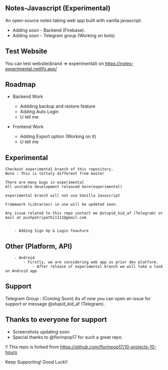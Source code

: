 ## Notes-Javascript (Experimental)


An open-source notes taking web app built with vanilla javascript.
- Adding soon - Backend (Firebase).
- Adding soon - Telegram group (Working on bots)


## Test Website

You can test website(brand => experimental) on https://notes-experimental.netlify.app/

## Roadmap

- Backend Work
    - Addding backup and restore feature
    - Adding Auto Login
    - U tell me

- Frontend Work
    - Adding Export option (Working on it)
    - U tell me

## Experimental

    Checkout experimental branch of this repository.
    Note : This is tottaly different from master 
    
    There are many bugs in experimental
    All unstable development released here(experimental)
    
    experimental branch will not use Vanilla Javascript
    
    Framework (Libraries) in use will be updated soon.
    
    Any issue related to this repo contact me @stupid_kid_af (Telegram) or mail at pushpatripathi1111@gmail.com
    
    
        - Adding Sign Up & Login feauture
        
## Other (Platform, API)
        - Android
            - Firstly, we are considering web app as prior dev platform.
                - After release of experimental branch we will take a look on Android app

##  Support

 Telegram Group : (Coming Soon)
 As of now you can open an issue for support or message @stupid_kid_af (Telegram).
 
 
 ## Thanks to everyone for support
 
 - Screenshots updating soon
 - Special thanks to @florinpop17 for such a great repo.

!!  This repo is forked from https://github.com/florinpop17/10-projects-10-hours


Keep Supporting!
Good Luck!!
